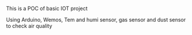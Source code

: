This is a POC of basic IOT project

Using Arduino, Wemos, Tem and humi sensor, gas sensor and dust sensor to check air quality
